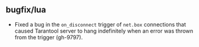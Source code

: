 ## bugfix/lua

* Fixed a bug in the `on_disconnect` trigger of `net.box` connections that
  caused Tarantool server to hang indefinitely when an error was thrown from the
  trigger (gh-9797).
